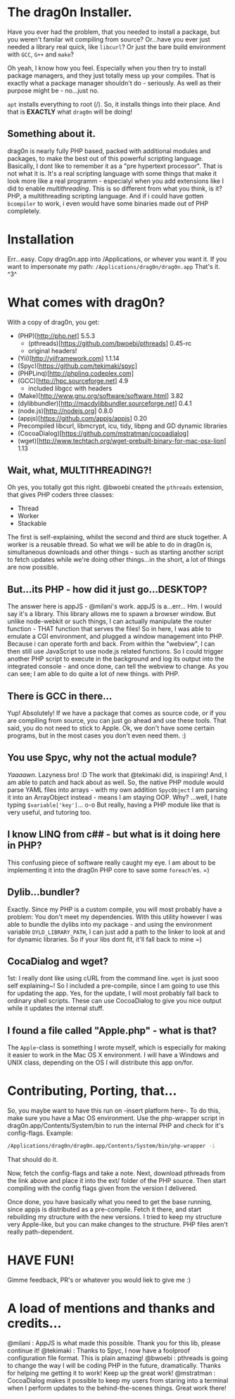 # The drag0n Installer.

Have you ever had the problem, that you needed to install a package, but you weren't familar wit compiling from source?
Or...have you ever just needed a library real quick, like `libcurl`?
Or just the bare build environment with `GCC`, `G++` and `make`?

Oh yeah, I know how you feel. Especially when you then try to install package managers, and they just totally mess up your compiles. That is exactly what a package manager shouldn't do - seriously. As well as their purpose might be - no...just no.

`apt` installs everything to root (/). So, it installs things into their place. And that is **EXACTLY** what `drag0n` will be doing!


## Something about it.

drag0n is nearly fully PHP based, packed with additional modules and packages, to make the best out of this powerful scripting language. Basically, I dont like to remember it as a "pre hypertext processor". That is not what it is. It's a real scripting language with some things that make it look more like a real programm - especialyl when you add extensions like I did to enable _multithreading_. This is so different from what you think, is it? PHP, a multithreading scripting language. And if i could have gotten `bcompiler` to work, i even would have some binaries made out of PHP completely.


# Installation

Err...easy. Copy drag0n.app into /Applications, or whever you want it. If you want to impersonate my path: `/Applications/drag0n/drag0n.app`
That's it. ^3^


# What comes with drag0n?

With a copy of drag0n, you get:
- (PHP)[http://php.net] 5.5.3
    - (pthreads)[https://github.com/bwoebi/pthreads] 0.45-rc
    - original headers!
- (Yii)[http://yiiframework.com] 1.1.14
- (Spyc)[https://github.com/tekimaki/spyc]
- (PHPLinq)[http://phplinq.codeplex.com]
- (GCC)[http://hpc.sourceforge.net] 4.9
	- included libgcc with headers
- (Make)[http://www.gnu.org/software/software.html] 3.82
- (dylibbundler)[http://macdylibbundler.sourceforge.net] 0.4.1
- (node.js)[http://nodejs.org] 0.8.0
- (appjs)[https://github.com/appjs/appjs] 0.20
- Precompiled libcurl, libmcrypt, icu, tidy, libpng and GD dynamic libraries
- (CocoaDialog)[https://github.com/mstratman/cocoadialog]
- (wget)[http://www.techtach.org/wget-prebuilt-binary-for-mac-osx-lion] 1.13


## Wait, what, MULTITHREADING?!

Oh yes, you totally got this right.
@bwoebi created the `pthreads` extension, that gives PHP coders three classes:

- Thread
- Worker
- Stackable

The first is self-explaining, whilst the second and third are stuck together. A worker is a reusable thread. So what we will be able to do in drag0n is, simultaneous downloads and other things - such as starting another script to fetch updates while we're doing other things...in the short, a lot of things are now possible.


## But...its PHP - how did it just go...DESKTOP?

The answer here is appJS - @milani's work.
appJS is a...err... Hm. I would say it's a library. This library allows me to spawn a browser window. But unlike node-webkit or such things, I can actually manipulate the router function - THAT function that serves the files! So in here, I was able to emulate a CGI environment, and plugged a window management into PHP. Because i can operate forth and back. From within the "webview", I can then still use JavaScript to use node.js related functions. So I could trigger another PHP script to execute in the background and log its output into the integrated console - and once done, can tell the webview to change.
As you can see; I am able to do quite a lot of new things. with PHP. 


## There is GCC in there...

Yup! Absolutely! If we have a package that comes as source code, or if you are compiling from source, you can just go ahead and use these tools. That said, you do not need to stick to Apple. Ok, we don't have some certain programs, but in the most cases you don't even need them. :)


## You use Spyc, why not the actual module?

*Yaaaawn*. Lazyness bro! :D
The work that @tekimaki did, is inspiring! And, I am able to patch and hack about as well. So, the native PHP module would parse YAML files into arrays - with my own addition `SpycObject` I am parsing it into an ArrayObject instead - means I am staying OOP. Why? ...well, I hate typing `$variable['key']`... o-o
But really, having a PHP module like that is very useful, and tutoring too.


## I know LINQ from c## - but what is it doing here in PHP?

This confusing piece of software really caught my eye. I am about to be implementing it into the drag0n PHP core to save some `foreach`'es. =)


## Dylib...bundler?

Exactly. Since my PHP is a custom compile, you will most probably have a problem: You don't meet my dependencies. With this utility however I was able to bundle the dylibs into my package - and using the environment variable `DYLD_LIBRARY_PATH`, I can just add a path to the linker to look at and for dynamic libraries. So if your libs dont fit, it'll fall back to mine =)


## CocaDialog and wget?

1st: I really dont like using cURL from the command line. `wget` is just sooo self explaining~! So I included a pre-compile, since I am going to use this for updating the app. Yes, for the update, I will most probably fall back to ordinary shell scripts. These can use CocoaDialog to give you nice output while it updates the internal stuff.


## I found a file called "Apple.php" - what is that?

The `Apple`-class is something I wrote myself, which is especially for making it easier to work in the Mac OS X environment. I will have a Windows and UNIX class, depending on the OS I will distribute this app on/for.


# Contributing, Porting, that...

So, you maybe want to have this run on -insert platform here-. To do this, make sure you have a Mac OS environment. Use the php-wrapper script in drag0n.app/Contents/System/bin to run the internal PHP and check for it's config-flags. Example:
```bash
/Applications/drag0n/drag0n.app/Contents/System/bin/php-wrapper -i
```
That should do it. 

Now, fetch the config-flags and take a note. Next, download pthreads from the link above and place it into the ext/ folder of the PHP source. Then start compiling with the config flags given from the version I delivered.

Once done, you have basically what you need to get the base running, since appjs is distributed as a pre-compile. Fetch it there, and start rebuilding my structure with the new versions. I tried to keep my structure very Apple-like, but you can make changes to the structure. PHP files aren't really path-dependent.


# HAVE FUN!

Gimme feedback, PR's or whatever you would liek to give me :)


# A load of mentions and thanks and credits...
@milani : AppJS is what made this possible. Thank you for this lib, please continue it!
@tekimaki : Thanks to Spyc, I now have a foolproof configuration file format. This is plain amazing!
@bwoebi : pthreads is going to change the way I will be coding PHP in the future, dramatically. Thanks for helping me getting it to work! Keep up the great work!
@mstratman : CocoaDialog makes it possible to keep my users from staring into a terminal when I perform updates to the behind-the-scenes things. Great work there!